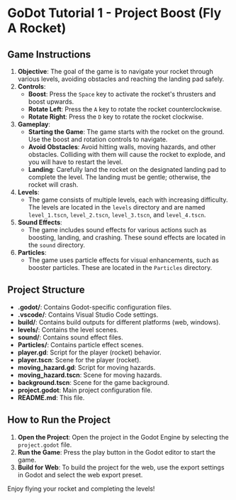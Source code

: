# GoDot Tutorial 1 - Project Boost (Fly A Rocket)

## Game Instructions

1. **Objective**: The goal of the game is to navigate your rocket through various levels, avoiding obstacles and reaching the landing pad safely.
2. **Controls**:
   - **Boost**: Press the `Space` key to activate the rocket's thrusters and boost upwards.
   - **Rotate Left**: Press the `A` key to rotate the rocket counterclockwise.
   - **Rotate Right**: Press the `D` key to rotate the rocket clockwise.
3. **Gameplay**:
   - **Starting the Game**: The game starts with the rocket on the ground. Use the boost and rotation controls to navigate.
   - **Avoid Obstacles**: Avoid hitting walls, moving hazards, and other obstacles. Colliding with them will cause the rocket to explode, and you will have to restart the level.
   - **Landing**: Carefully land the rocket on the designated landing pad to complete the level. The landing must be gentle; otherwise, the rocket will crash.
4. **Levels**:
   - The game consists of multiple levels, each with increasing difficulty. The levels are located in the `levels` directory and are named `level_1.tscn`, `level_2.tscn`, `level_3.tscn`, and `level_4.tscn`.
5. **Sound Effects**:
   - The game includes sound effects for various actions such as boosting, landing, and crashing. These sound effects are located in the `sound` directory.
6. **Particles**:
   - The game uses particle effects for visual enhancements, such as booster particles. These are located in the `Particles` directory.

## Project Structure

- **.godot/**: Contains Godot-specific configuration files.
- **.vscode/**: Contains Visual Studio Code settings.
- **build/**: Contains build outputs for different platforms (web, windows).
- **levels/**: Contains the level scenes.
- **sound/**: Contains sound effect files.
- **Particles/**: Contains particle effect scenes.
- **player.gd**: Script for the player (rocket) behavior.
- **player.tscn**: Scene for the player (rocket).
- **moving_hazard.gd**: Script for moving hazards.
- **moving_hazard.tscn**: Scene for moving hazards.
- **background.tscn**: Scene for the game background.
- **project.godot**: Main project configuration file.
- **README.md**: This file.

## How to Run the Project

1. **Open the Project**: Open the project in the Godot Engine by selecting the `project.godot` file.
2. **Run the Game**: Press the play button in the Godot editor to start the game.
3. **Build for Web**: To build the project for the web, use the export settings in Godot and select the web export preset.

Enjoy flying your rocket and completing the levels!
